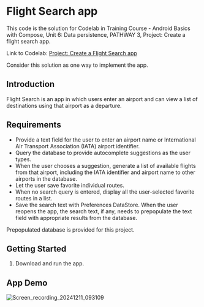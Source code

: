 Flight Search app
=====================

This code is the solution for Codelab in Training Course - Android Basics with Compose, Unit 6: Data persistence, PATHWAY 3, Project: Create a flight search app.

Link to Codelab: [Project: Create a Flight Search app](https://developer.android.com/codelabs/basic-android-kotlin-compose-flight-search)

Consider this solution as one way to implement the app.

Introduction
------------

Flight Search is an app in which users enter an airport and can view a list of destinations using that airport as a departure.

Requirements
------------
* Provide a text field for the user to enter an airport name or International Air Transport Association (IATA) airport identifier.
* Query the database to provide autocomplete suggestions as the user types.
* When the user chooses a suggestion, generate a list of available flights from that airport, including the IATA identifier and airport name to other airports in the database.
* Let the user save favorite individual routes.
* When no search query is entered, display all the user-selected favorite routes in a list.
* Save the search text with Preferences DataStore. When the user reopens the app, the search text, if any, needs to prepopulate the text field with appropriate results from the database.

Prepopulated database is provided for this project.

Getting Started
---------------

1. Download and run the app.

App Demo
---------------
![Screen_recording_20241211_093109](https://github.com/user-attachments/assets/e9e0dbc3-af6b-4ca6-923d-71a60870472b)

